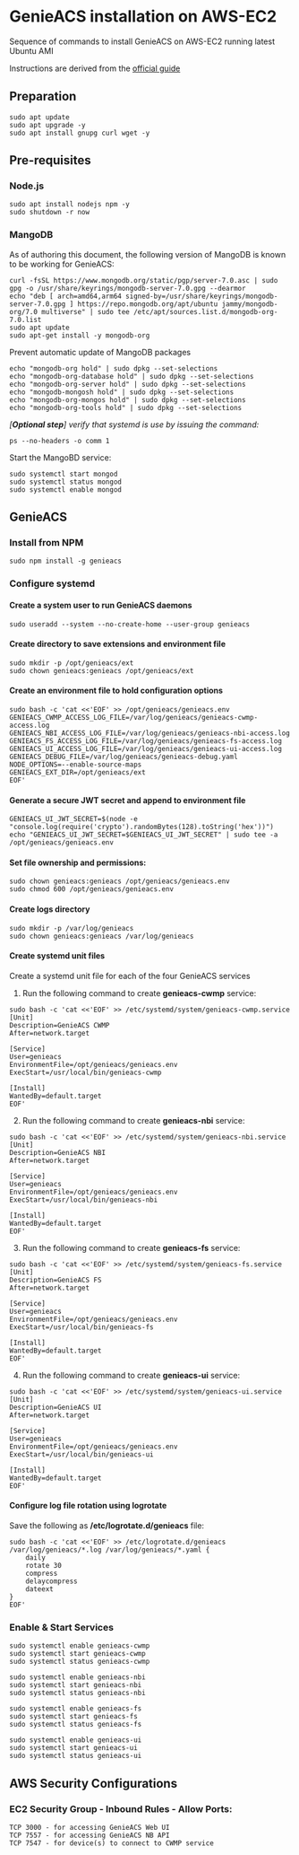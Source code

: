 # GenieACS installation on AWS-EC2
Sequence of commands to install GenieACS on AWS-EC2 running latest Ubuntu AMI

Instructions are derived from the [official guide](https://docs.genieacs.com/en/latest/installation-guide.html#install-genieacs)
## Preparation
```shell
sudo apt update
sudo apt upgrade -y
sudo apt install gnupg curl wget -y
```
## Pre-requisites
### Node.js
```shell
sudo apt install nodejs npm -y
sudo shutdown -r now
```
### MangoDB
As of authoring this document, the following version of MangoDB is known to be working for GenieACS:
```shell
curl -fsSL https://www.mongodb.org/static/pgp/server-7.0.asc | sudo gpg -o /usr/share/keyrings/mongodb-server-7.0.gpg --dearmor
echo "deb [ arch=amd64,arm64 signed-by=/usr/share/keyrings/mongodb-server-7.0.gpg ] https://repo.mongodb.org/apt/ubuntu jammy/mongodb-org/7.0 multiverse" | sudo tee /etc/apt/sources.list.d/mongodb-org-7.0.list
sudo apt update
sudo apt-get install -y mongodb-org
```
Prevent automatic update of MangoDB packages
```shell
echo "mongodb-org hold" | sudo dpkg --set-selections
echo "mongodb-org-database hold" | sudo dpkg --set-selections
echo "mongodb-org-server hold" | sudo dpkg --set-selections
echo "mongodb-mongosh hold" | sudo dpkg --set-selections
echo "mongodb-org-mongos hold" | sudo dpkg --set-selections
echo "mongodb-org-tools hold" | sudo dpkg --set-selections
```
_[**Optional step**] verify that systemd is use by issuing the command:_
```shell
ps --no-headers -o comm 1
```
Start the MangoBD service:
```shell
sudo systemctl start mongod
sudo systemctl status mongod
sudo systemctl enable mongod
```
## GenieACS
### Install from NPM
```shell
sudo npm install -g genieacs
```
### Configure systemd
#### Create a system user to run GenieACS daemons
```shell
sudo useradd --system --no-create-home --user-group genieacs
```
#### Create directory to save extensions and environment file
```shell
sudo mkdir -p /opt/genieacs/ext
sudo chown genieacs:genieacs /opt/genieacs/ext
```
#### Create an environment file to hold configuration options
```shell
sudo bash -c 'cat <<'EOF' >> /opt/genieacs/genieacs.env
GENIEACS_CWMP_ACCESS_LOG_FILE=/var/log/genieacs/genieacs-cwmp-access.log
GENIEACS_NBI_ACCESS_LOG_FILE=/var/log/genieacs/genieacs-nbi-access.log
GENIEACS_FS_ACCESS_LOG_FILE=/var/log/genieacs/genieacs-fs-access.log
GENIEACS_UI_ACCESS_LOG_FILE=/var/log/genieacs/genieacs-ui-access.log
GENIEACS_DEBUG_FILE=/var/log/genieacs/genieacs-debug.yaml
NODE_OPTIONS=--enable-source-maps
GENIEACS_EXT_DIR=/opt/genieacs/ext
EOF'
```
#### Generate a secure JWT secret and append to environment file
```shell
GENIEACS_UI_JWT_SECRET=$(node -e "console.log(require('crypto').randomBytes(128).toString('hex'))")
echo "GENIEACS_UI_JWT_SECRET=$GENIEACS_UI_JWT_SECRET" | sudo tee -a /opt/genieacs/genieacs.env
```
#### Set file ownership and permissions:
```shell
sudo chown genieacs:genieacs /opt/genieacs/genieacs.env
sudo chmod 600 /opt/genieacs/genieacs.env
```
#### Create logs directory
```shell
sudo mkdir -p /var/log/genieacs
sudo chown genieacs:genieacs /var/log/genieacs
```
#### Create systemd unit files
Create a systemd unit file for each of the four GenieACS services
1. Run the following command to create **genieacs-cwmp** service:
```shell
sudo bash -c 'cat <<'EOF' >> /etc/systemd/system/genieacs-cwmp.service
[Unit]
Description=GenieACS CWMP
After=network.target

[Service]
User=genieacs
EnvironmentFile=/opt/genieacs/genieacs.env
ExecStart=/usr/local/bin/genieacs-cwmp

[Install]
WantedBy=default.target
EOF'
```
2. Run the following command to create **genieacs-nbi** service:
```shell
sudo bash -c 'cat <<'EOF' >> /etc/systemd/system/genieacs-nbi.service
[Unit]
Description=GenieACS NBI
After=network.target

[Service]
User=genieacs
EnvironmentFile=/opt/genieacs/genieacs.env
ExecStart=/usr/local/bin/genieacs-nbi

[Install]
WantedBy=default.target
EOF'
```
3. Run the following command to create **genieacs-fs** service:
```shell
sudo bash -c 'cat <<'EOF' >> /etc/systemd/system/genieacs-fs.service
[Unit]
Description=GenieACS FS
After=network.target

[Service]
User=genieacs
EnvironmentFile=/opt/genieacs/genieacs.env
ExecStart=/usr/local/bin/genieacs-fs

[Install]
WantedBy=default.target
EOF'
```
4. Run the following command to create **genieacs-ui** service:
```shell
sudo bash -c 'cat <<'EOF' >> /etc/systemd/system/genieacs-ui.service
[Unit]
Description=GenieACS UI
After=network.target

[Service]
User=genieacs
EnvironmentFile=/opt/genieacs/genieacs.env
ExecStart=/usr/local/bin/genieacs-ui

[Install]
WantedBy=default.target
EOF'
```
#### Configure log file rotation using logrotate
Save the following as **/etc/logrotate.d/genieacs** file:
```shell
sudo bash -c 'cat <<'EOF' >> /etc/logrotate.d/genieacs
/var/log/genieacs/*.log /var/log/genieacs/*.yaml {
    daily
    rotate 30
    compress
    delaycompress
    dateext
}
EOF'
```
### Enable & Start Services
```shell
sudo systemctl enable genieacs-cwmp
sudo systemctl start genieacs-cwmp
sudo systemctl status genieacs-cwmp

sudo systemctl enable genieacs-nbi
sudo systemctl start genieacs-nbi
sudo systemctl status genieacs-nbi

sudo systemctl enable genieacs-fs
sudo systemctl start genieacs-fs
sudo systemctl status genieacs-fs

sudo systemctl enable genieacs-ui
sudo systemctl start genieacs-ui
sudo systemctl status genieacs-ui
```
## AWS Security Configurations
### EC2 Security Group - Inbound Rules - Allow Ports:
```text
TCP 3000 - for accessing GenieACS Web UI
TCP 7557 - for accessing GenieACS NB API
TCP 7547 - for device(s) to connect to CWMP service
```
